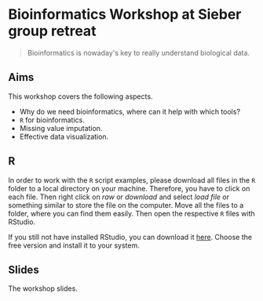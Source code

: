 # Bioinformatics Workshop at Sieber group retreat
> Bioinformatics is nowaday's key to really understand biological data.


## Aims
This workshop covers the following aspects.
- Why do we need bioinformatics, where can it help with which tools?
- `R` for bioinformatics.
- Missing value imputation.
- Effective data visualization.


## R
In order to work with the `R` script examples, please download all files
in the `R` folder to a local directory on your machine. Therefore, you have
to click on each file. Then right click on *raw* or *download* and select
*load file* or something similar to store the file on the computer. Move all
the files to a folder, where you can find them easily.
Then open the respective `R` files with RStudio.

If you still not have installed RStudio, you can download it
[here](https://www.rstudio.com/products/rstudio/download/). Choose the
free version and install it to your system.


## Slides
The workshop slides.
